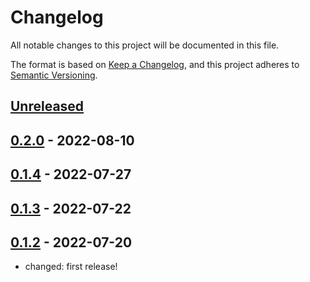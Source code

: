 # Changelog

All notable changes to this project will be documented in this file.

The format is based on [Keep a Changelog](https://keepachangelog.com/en/1.0.0/),
and this project adheres to [Semantic Versioning](https://semver.org/spec/v2.0.0.html).

## [Unreleased]

## [0.2.0] - 2022-08-10

## [0.1.4] - 2022-07-27

## [0.1.3] - 2022-07-22

## [0.1.2] - 2022-07-20

- changed: first release!

[Unreleased]: https://github.com/giantswarm/operational-load-exporter/compare/v0.2.0...HEAD
[0.2.0]: https://github.com/giantswarm/operational-load-exporter/compare/v0.1.4...v0.2.0
[0.1.4]: https://github.com/giantswarm/operational-load-exporter/compare/v0.1.3...v0.1.4
[0.1.3]: https://github.com/giantswarm/operational-load-exporter/compare/v0.1.2...v0.1.3
[0.1.2]: https://github.com/giantswarm/operational-load-exporter/releases/tag/v0.1.2
